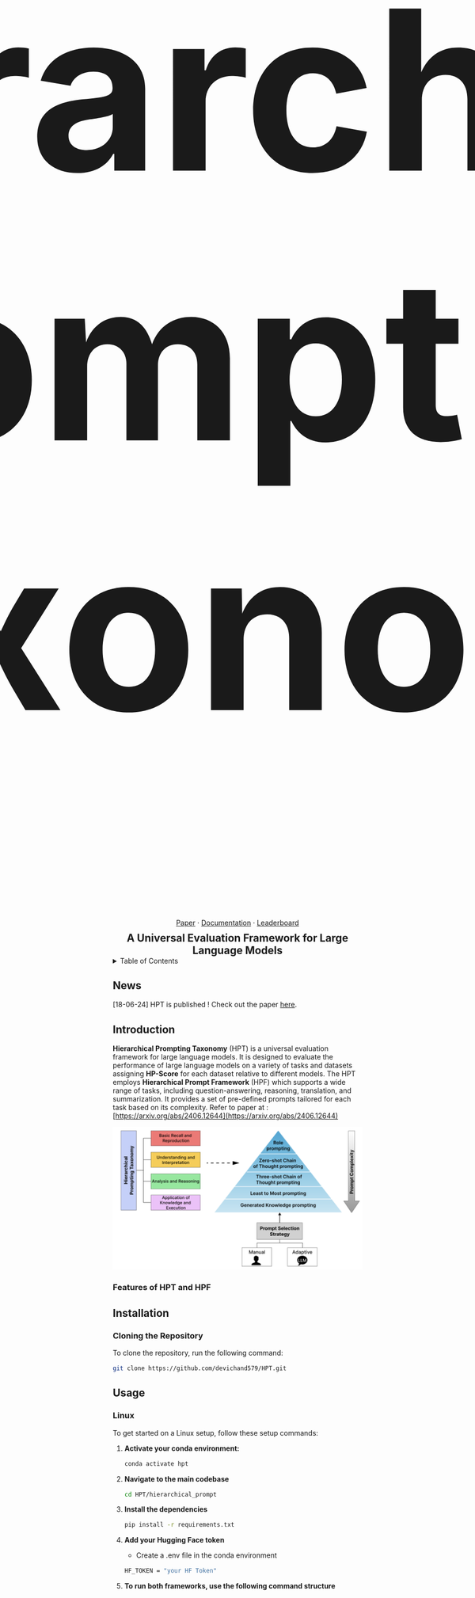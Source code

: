 <!-- <p align="center">
  <img src="https://img.shields.io/github/stars/devichand579/HPT" alt="GitHub stars" height="25"/>
  <img src="https://img.shields.io/github/forks/devichand579/HPT" alt="GitHub forks" height="25"/>
  <img src="https://img.shields.io/github/contributors/devichand579/HPT" alt="GitHub contributors" height="25"/>
  <img src="https://img.shields.io/github/issues/devichand579/HPT" alt="GitHub issues" height="25"/>
</p> -->

<div align="center">
  <div style="display: flex; align-items: center; justify-content: center;">
    <a href="https://github.com/devichand579/HPT">
      <img src="imgs/hpt_logo.png" alt="Logo" height="125">
    </a>
    <span style="font-size: 225px; font-weight: bold; margin-left: 10px;">
      <h1><strong>Hierarchical Prompting Taxonomy</strong></h1>
    </span>
  </div>
  <div style="margin-top: 10px;">
    <a href="https://arxiv.org/abs/2406.12644">Paper</a>
    ·
    <a href="">Documentation</a>
    ·
    <a href="">Leaderboard</a>
  </div>
  <div style="font-size: 1.5em; font-weight: bold; margin-top: 10px;">
    <strong>A Universal Evaluation Framework for Large Language Models</strong>
  </div>
</div>

<!-- TABLE OF CONTENTS -->

<details>
  <summary>Table of Contents</summary>
  <ol>
    <li><a href="#news">News</a></li>
    <li><a href="#introduction">Introduction</a></li>
    <!-- <li><a href="#demo">Demo</a></li> -->
    <li><a href="#installation">Installation</a></li>
    <li><a href="#usage">Usage</a></li>
    <li><a href="#supported-datasets-and-models">Datasets and Models</a></li>
    <!-- <li><a href="#benchmark-results">Benchmark Results</a></li> -->
    <li><a href="#references">References</a></li>
    <li><a href="#contributing">Contributing</a></li>
    <li><a href="#cite-us">Cite Us</a></li>
  </ol>
</details>

## News
[18-06-24] HPT is published ! Check out the paper [here](https://arxiv.org/abs/2406.12644).
## Introduction
**Hierarchical Prompting Taxonomy** (HPT) is a universal evaluation framework for large language models. It is designed to evaluate the performance of large language models on a variety of tasks and datasets assigning **HP-Score** for each dataset relative to different models. The HPT employs **Hierarchical Prompt Framework** (HPF) which supports a wide range of tasks, including question-answering, reasoning, translation, and summarization. It provides a set of pre-defined prompts tailored for each task based on its complexity. Refer to paper at : [https://arxiv.org/abs/2406.12644](https://arxiv.org/abs/2406.12644)

![HPT](imgs/hpt.png)
### Features of HPT and HPF
<!-- ## Demo -->
<!-- Refer to [examples](./examples/) directory for using the framework on different datasets and models. -->
## Installation
<!-- ### pip install
To install the package, run the following command:
```sh
pip install hpt
``` -->
### Cloning the Repository
To clone the repository, run the following command:
```sh
git clone https://github.com/devichand579/HPT.git
```
## Usage
### Linux
To get started on a Linux setup, follow these setup commands:
1. **Activate your conda environment:**
    ```sh
    conda activate hpt
    ```
3. **Navigate to the main codebase**
   ```sh
   cd HPT/hierarchical_prompt
   ```
   
3. **Install the dependencies**
   ```sh
   pip install -r requirements.txt
   ```
4. **Add your Hugging Face token**
   - Create a .env file in the conda environment
   ```sh
   HF_TOKEN = "your HF Token"
   ```

5. **To run both frameworks, use the following command structure**
    ```sh
    bash run.sh method model dataset [--thres num]
    ```
    - method
      - man
      - auto
        
    - model
        - llama3
        - phi3
        - gemma
        - mistral
        
    - dataset
        - boolq
        - csqa
        - iwslt
        - samsum
        
     - If the datasets are IWSLT or SamSum, add '--thres num'

    - num
        - 0.15
        - 0.20
        
    - Example commands: 
      ```sh
      bash run.sh man llama3 iwslt --thres 0.15
      ```
      ```sh
      bash run.sh auto phi3 boolq 
      ```
## Datasets and models 
HPT currently supports different datasets, models and prompt engineering methods employed by HPF. You are welcome to add more.
### Datasets

- Question-answering datasets:
  - BoolQ
- Reasoning datasets:
  - CommonsenseQA
- Translation datasets:
  - IWSLT-2017 en-fr
- Summarization datasets:
  - SamSum


### Models

- Language models:
  - Llama 3 8B
  - Mistral 7B
  - Phi 3 3.8B
  - Gemma 7B


### Prompt Engineering

- Role Prompting
- Zero-shot Chain-of-Thought Prompting
- Three-shot Chain-of-Thought Prompting
- Least-to-Most Prompting
- Generated Knowledge Prompting
<!-- ## Benchmark Results -->
## References 
## Contributing 
## Cite Us
If you find our work useful, please cite us !
```bibtex
@misc{budagam2024hierarchical,
      title={Hierarchical Prompting Taxonomy: A Universal Evaluation Framework for Large Language Models}, 
      author={Devichand Budagam and Sankalp KJ and Ashutosh Kumar and Vinija Jain and Aman Chadha},
      year={2024},
      eprint={2406.12644},
      archivePrefix={arXiv},
      primaryClass={id='cs.CL' full_name='Computation and Language' is_active=True alt_name='cmp-lg' in_archive='cs' is_general=False description='Covers natural language processing. Roughly includes material in ACM Subject Class I.2.7. Note that work on artificial languages (programming languages, logics, formal systems) that does not explicitly address natural-language issues broadly construed (natural-language processing, computational linguistics, speech, text retrieval, etc.) is not appropriate for this area.'}
}
```


